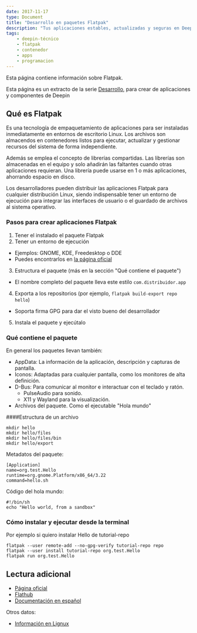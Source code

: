 ```yaml
---
date: 2017-11-17
type: Document
title: "Desarrollo en paquetes Flatpak"
description: "Tus aplicaciones estables, actualizadas y seguras en Deepin y otras distribuciones."
tags:
    - deepin-técnico
    - flatpak
    - contenedor
    - apps
    - programacion
---
```

Esta página contiene información sobre Flatpak.

Esta página es un extracto de la serie <a href="/desarrollo">Desarrollo</a>, para crear de aplicaciones y componentes de Deepin

## Qué es Flatpak

Es una tecnología de empaquetamiento de aplicaciones para ser instaladas inmediatamente en entornos de escritorio Linux. Los archivos son almacendos en contenedores listos para ejecutar, actualizar y gestionar recursos del sistema de forma independiente.

Además se emplea el concepto de librerías compartidas. Las librerías son almacenadas en el equipo y solo añadirán las faltantes cuando otras aplicaciones requieran. Una librería puede usarse en 1 o más aplicaciones, ahorrando espacio en disco.

Los desarrolladores pueden distribuir las aplicaciones Flatpak para cualquier distribución Linux, siendo indispensable tener un entorno de ejecución para integrar las interfaces de usuario o el guardado de archivos al sistema operativo.

### Pasos para crear aplicaciones Flatpak

1. Tener el instalado el paquete Flatpak
2. Tener un entorno de ejecución
  - Ejemplos: GNOME, KDE, Freedesktop o DDE
  - Puedes encontrarlos en [la página oficial](http://flatpak.org/runtimes.html)
3. Estructura el paquete (más en la sección "Qué contiene el paquete")
  - El nombre completo del paquete lleva este estilo `com.distribuidor.app`
4. Exporta a los repositorios (por ejemplo, `flatpak build-export repo hello`)
  - Soporta firma GPG para dar el visto bueno del desarrollador
5. Instala el paquete y ejecútalo

### Qué contiene el paquete
En general los paquetes llevan también:
* AppData: La información de la aplicación, descripción y capturas de pantalla.
* Iconos: Adaptadas para cualquier pantalla, como los monitores de alta definición.
* D-Bus: Para comunicar al monitor e interactuar con el teclado y ratón.
  * PulseAudio para sonido.
  * X11 y Wayland para la visualización.
* Archivos del paquete. Como el ejecutable "Hola mundo"

####Estructura de un archivo
~~~
mkdir hello
mkdir hello/files
mkdir hello/files/bin
mkdir hello/export
~~~

Metadatos del paquete:
~~~
[Application]
name=org.test.Hello
runtime=org.gnome.Platform/x86_64/3.22
command=hello.sh
~~~

Código del hola mundo:
~~~
#!/bin/sh
echo "Hello world, from a sandbox"
~~~

### Cómo instalar y ejecutar desde la terminal
Por ejemplo si quiero instalar Hello de tutorial-repo
~~~
flatpak --user remote-add --no-gpg-verify tutorial-repo repo
flatpak --user install tutorial-repo org.test.Hello
flatpak run org.test.Hello
~~~

## Lectura adicional
* [Página oficial](http://flatpak.org/)
* [Flathub](https://flathub.org/)
* [Documentación en español](http://flatpak-spanish.readthedocs.io/es/latest/index.html)

Otros datos:
* [Información en Lignux](https://lignux.com/snap-flatpak-y-las-segundas-guerras-de-la-paqueteria-lignuxera/)

